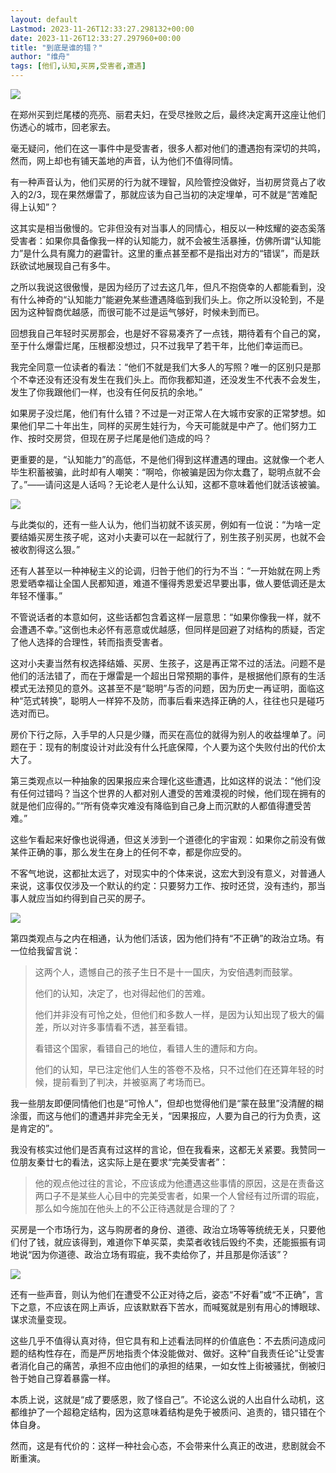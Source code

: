 ```yaml
---
layout: default
Lastmod: 2023-11-26T12:33:27.298132+00:00
date: 2023-11-26T12:33:27.297960+00:00
title: "到底是谁的错？"
author: "维舟"
tags: [他们,认知,买房,受害者,遭遇]
---
```


![](https://images.weserv.nl/?url=https%3A//mmbiz.qpic.cn/mmbiz_jpg/jyoEbhESBmicn9lsCW4DRLcOKKWD7onCnmgx72MGA7tGVheiazcyW2yBFz97sAWH5aTeZlGekE6CCetBnbD0soyg/640%3Fwx_fmt%3Djpeg%26from%3Dappmsg)

在郑州买到烂尾楼的亮亮、丽君夫妇，在受尽挫败之后，最终决定离开这座让他们伤透心的城市，回老家去。

毫无疑问，他们在这一事件中是受害者，很多人都对他们的遭遇抱有深切的共鸣，然而，网上却也有铺天盖地的声音，认为他们不值得同情。

有一种声音认为，他们买房的行为就不理智，风险管控没做好，当初房贷竟占了收入的2/3，现在果然爆雷了，那就应该为自己当初的决定埋单，可不就是“苦难配得上认知”？

这其实是相当傲慢的。它非但没有对当事人的同情心，相反以一种炫耀的姿态奚落受害者：如果你具备像我一样的认知能力，就不会被生活暴捶，仿佛所谓“认知能力”是什么具有魔力的避雷针。这里的重点甚至都不是指出对方的“错误”，而是跃跃欲试地展现自己有多牛。  

之所以我说这很傲慢，是因为经历了过去这几年，但凡不抱侥幸的人都能看到，没有什么神奇的“认知能力”能避免某些遭遇降临到我们头上。你之所以没轮到，不是因为这种智商优越感，而很可能不过是运气够好，时候未到而已。

回想我自己年轻时买房那会，也是好不容易凑齐了一点钱，期待着有个自己的窝，至于什么爆雷烂尾，压根都没想过，只不过我早了若干年，比他们幸运而已。

我完全同意一位读者的看法：“他们不就是我们大多人的写照？唯一的区别只是那个不幸还没有还没有发生在我们头上。而你我都知道，还没发生不代表不会发生，发生了你我跟他们一样，也没有任何反抗的余地。”

如果房子没烂尾，他们有什么错？不过是一对正常人在大城市安家的正常梦想。如果他们早二十年出生，同样的买房生娃行为，今天可能就是中产了。他们努力工作、按时交房贷，但现在房子烂尾是他们造成的吗？

更重要的是，“认知能力”的高低，不是他们得到这样遭遇的理由。这就像一个老人毕生积蓄被骗，此时却有人嘲笑：“啊哈，你被骗是因为你太蠢了，聪明点就不会了。”——请问这是人话吗？无论老人是什么认知，这都不意味着他们就活该被骗。

![](https://images.weserv.nl/?url=https%3A//mmbiz.qpic.cn/mmbiz_jpg/jyoEbhESBmicn9lsCW4DRLcOKKWD7onCnk6icm6Ru3E2tb8EKNk0QibBbBicficfxKXic9P7icibnpMib7AdKKQibyqicSe0A/640%3Fwx_fmt%3Djpeg%26from%3Dappmsg)

与此类似的，还有一些人认为，他们当初就不该买房，例如有一位说：“为啥一定要结婚买房生孩子呢，这对小夫妻可以在一起就行了，别生孩子别买房，也就不会被收割得这么狠。”

还有人甚至以一种神秘主义的论调，归咎于他们的行为不当：“一开始就在网上秀恩爱晒幸福让全国人民都知道，难道不懂得秀恩爱迟早要出事，做人要低调还是太年轻不懂事。”

不管说话者的本意如何，这些话都包含着这样一层意思：“如果你像我一样，就不会遭遇不幸。”这倒也未必怀有恶意或优越感，但同样是回避了对结构的质疑，否定了他人选择的合理性，转而指责受害者。

这对小夫妻当然有权选择结婚、买房、生孩子，这是再正常不过的活法。问题不是他们的活法错了，而在于爆雷是一个超出日常预期的事件，是根据他们原有的生活模式无法预见的意外。这甚至不是“聪明”与否的问题，因为历史一再证明，面临这种“范式转换”，聪明人一样猝不及防，而事后看来选择正确的人，往往也只是碰巧选对而已。

房价下行之际，入手早的人只是少赚，而买在高位的就得为别人的收益埋单了。问题在于：现有的制度设计对此没有什么托底保障，个人要为这个失败付出的代价太大了。

第三类观点以一种抽象的因果报应来合理化这些遭遇，比如这样的说法：“他们没有任何过错吗？当这个世界的人都对别人遭受的苦难漠视的时候，他们现在拥有的就是他们应得的。”“所有侥幸灾难没有降临到自己身上而沉默的人都值得遭受苦难。”  

这些乍看起来好像也说得通，但这关涉到一个道德化的宇宙观：如果你之前没有做某件正确的事，那么发生在身上的任何不幸，都是你应受的。

不客气地说，这都扯太远了，对现实中的个体来说，这宏大到没有意义，对普通人来说，这事仅仅涉及一个默认的约定：只要努力工作、按时还贷，没有违约，那当事人就应当如约得到自己买的房子。  

![](https://images.weserv.nl/?url=https%3A//mmbiz.qpic.cn/mmbiz_jpg/jyoEbhESBmicn9lsCW4DRLcOKKWD7onCnd2ZFlD5vIibGAlib1EWq7JgopfuGtjiajlINDcqDcOic3LxWa1l60ia780g/640%3Fwx_fmt%3Djpeg%26from%3Dappmsg)

第四类观点与之内在相通，认为他们活该，因为他们持有“不正确”的政治立场。有一位给我留言说：  

> 这两个人，遗憾自己的孩子生日不是十一国庆，为安倍遇刺而鼓掌。
> 
> 他们的认知，决定了，也对得起他们的苦难。
> 
> 他们并非没有可怜之处，但他们和多数人一样，是因为认知出现了极大的偏差，所以对许多事情看不透，甚至看错。
> 
> 看错这个国家，看错自己的地位，看错人生的遭际和方向。
> 
> 他们的认知，早已注定他们人生的答卷不及格，只不过他们在还算年轻的时候，提前看到了判决，并被驱离了考场而已。

我一些朋友即便同情他们也是“可怜人”，但却也觉得他们是“蒙在鼓里”没清醒的糊涂蛋，而这与他们的遭遇并非完全无关，“因果报应，人要为自己的行为负责，这是肯定的”。  

我没有核实过他们是否真有过这样的言论，但在我看来，这都无关紧要。我赞同一位朋友秦廿七的看法，这实际上是在要求“完美受害者”：  

> 他的观点他过往的言论，不应该成为他遭遇这些事情的原因，这是在责备这两口子不是某些人心目中的完美受害者，如果一个人曾经有过所谓的瑕疵，那么如今施加在他头上的不公正待遇就是合理的了？

买房是一个市场行为，这与购房者的身份、道德、政治立场等等统统无关，只要他们付了钱，就应该得到，难道你下单买菜，卖菜者收钱后毁约不卖，还能振振有词地说“因为你道德、政治立场有瑕疵，我不卖给你了，并且那是你活该”？  

![](https://images.weserv.nl/?url=https%3A//mmbiz.qpic.cn/mmbiz_jpg/jyoEbhESBmicn9lsCW4DRLcOKKWD7onCn7icnoK7ibqT9lpvfOTqbvU72HBxqXReQdvJqevyFd3b02k6GYwOeNDrQ/640%3Fwx_fmt%3Djpeg%26from%3Dappmsg)

还有一些声音，则认为他们在遭受不公正对待之后，姿态“不好看”或“不正确”，言下之意，不应该在网上声诉，应该默默吞下苦水，而喊冤就是别有用心的博眼球、谋求流量变现。  

这些几乎不值得认真对待，但它具有和上述看法同样的价值底色：不去质问造成问题的结构性存在，而是严厉地指责个体没能做对、做好。这种“自我责任论”让受害者消化自己的痛苦，承担不应由他们的承担的结果，一如女性上街被骚扰，倒被归咎于她自己穿着暴露一样。

本质上说，这就是“成了要感恩，败了怪自己”。不论这么说的人出自什么动机，这都维护了一个超稳定结构，因为这意味着结构是免于被质问、追责的，错只错在个体自身。

然而，这是有代价的：这样一种社会心态，不会带来什么真正的改进，悲剧就会不断重演。

